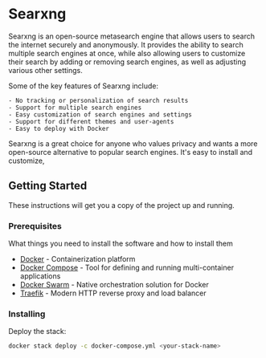 # Searxng

Searxng is an open-source metasearch engine that allows users to search the internet securely and anonymously.
It provides the ability to search multiple search engines at once, while also allowing users to customize their search by adding or removing search engines, as well as adjusting various other settings.

Some of the key features of Searxng include:

    - No tracking or personalization of search results
    - Support for multiple search engines
    - Easy customization of search engines and settings
    - Support for different themes and user-agents
    - Easy to deploy with Docker

Searxng is a great choice for anyone who values privacy and wants a more open-source alternative to popular search engines. It's easy to install and customize,

## Getting Started

These instructions will get you a copy of the project up and running.

### Prerequisites

What things you need to install the software and how to install them

* [Docker](https://www.docker.com/) - Containerization platform
* [Docker Compose](https://docs.docker.com/compose/) - Tool for defining and running multi-container applications
* [Docker Swarm](https://docs.docker.com/engine/swarm/) - Native orchestration solution for Docker
* [Traefik](https://traefik.io/) - Modern HTTP reverse proxy and load balancer

### Installing

Deploy the stack:

```bash
docker stack deploy -c docker-compose.yml <your-stack-name>
```
